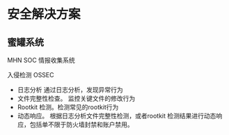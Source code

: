 # 安全解决方案

## 蜜罐系统
MHN
SOC 情报收集系统

入侵检测 OSSEC 
- 日志分析  通过日志分析，发现异常行为
- 文件完整性检查。 监控关键文件的修改行为
- Rootkit 检测。检测常见的rootkit行为
- 动态响应。 根据日志分析文件完整性检测，或者rootkit 检测结果进行动态响应，包括单不限于防火墙封禁和账户禁用。